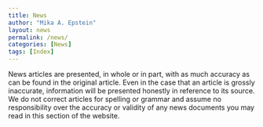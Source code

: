 ```yaml
---
title: News
author: "Mika A. Epstein"
layout: news
permalink: /news/
categories: [News]
tags: [Index]
---
```


News articles are presented, in whole or in part, with as much accuracy as can be found in the original article.  Even in the case that an article is grossly inaccurate, information will be presented honestly in reference to its source. We do not correct articles for spelling or grammar and assume no responsibility over the accuracy or validity of any news documents you may read in this section of the website.
